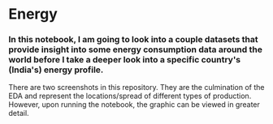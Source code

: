 # Energy

### In this notebook, I am going to look into a couple datasets that provide insight into some energy consumption data around the world before I take a deeper look into a specific country's (India's) energy profile.


There are two screenshots in this repository. They are the culmination of the EDA and represent the locations/spread of different types of production. However, upon running the notebook, the graphic can be viewed in greater detail. 
